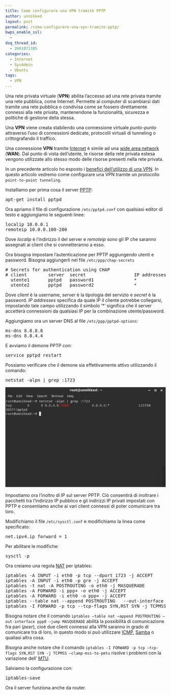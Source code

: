 ```yaml
---
title: Come configurare una VPN tramite PPTP
author: unnikked
layout: post
permalink: /come-configurare-una-vpn-tramite-pptp/
bwps_enable_ssl:
  - 
dsq_thread_id:
  - 2601071385
categories:
  - Internet
  - SysAdmin
  - Ubuntu
tags:
  - VPN
---
```


Una rete privata virtuale (**VPN**) abilita l&#8217;accesso ad una rete privata tramite una rete pubblica, come Internet. Permette ai computer di scambiarsi dati tramite una rete pubblica o condivisa come se fossero direttamente connessi alla rete privata, mantenendone la funzionalità, sicurezza e politiche di gestione della stessa. 

Una **VPN** viene creata stabilendo una connessione virtuale *punto-punto* attraverso l&#8217;uso di connessioni dedicate, protocolli virtuali di tunneling o crittografando il traffico.

Una connessione **VPN** tramite <a href="la-storia-di-internet" title="La storia di Internet" target="_blank">Internet</a> è simile ad una <a href="http://it.wikipedia.org/wiki/Wide_Area_Network" title="Wide Area Network - Da Wikipedia, l'enciclopedia libera." target="_blank">wide area network</a> (**WAN**). Dal punto di vista dell&#8217;utente, le risorse della rete privata estesa vengono utilizzate allo stesso modo delle risorse presenti nella rete privata. 

In un precedente articolo ho esposto i <a href="cosa-e-una-vpn" title="Cosa è una VPN e quali sono i suoi benefici?" target="_blank">benefici dell&#8217;utilizzo di una VPN</a>. In questo articolo vedremo come configurare una VPN tramite un protocollo `point-to-point tunneling`.

Installiamo per prima cosa il server <a href="http://it.wikipedia.org/wiki/PPTP" title="PPTP - Da Wikipedia, l'enciclopedia libera." target="_blank">PPTP</a>:

<pre class="lang:default decode:true">apt-get install pptpd</pre>

Ora apriamo il file di configurazione `/etc/pptpd.conf` con qualsiasi editor di testo e aggiungiamo le seguenti linee:

<pre class="lang:default decode:true">localip 10.0.0.1
remoteip 10.0.0.100-200</pre>

Dove *localip* è l&#8217;indirizzo il del server e *remoteip* sono gli IP che saranno assegnati ai client che si connetteranno a esso.

Ora bisogna impostare l&#8217;autenticazione per PPTP aggiungendo utenti e password. Bisogna aggiungerli nel file `/etc/ppp/chap-secrets`

<pre class="lang:default decode:true"># Secrets for authentication using CHAP
# client        server  secret                  IP addresses
  utente1       pptpd   password1               *
  utente2       pptpd   password2               *</pre>

Dove *client* è la username, *server* è la tipologia del servizio e *secret* è la password. *IP addresses* specifica da quale IP il cliente potrebbe collegarsi, impostando tale campo utilizzando il simbolo &#8216;*&#8217; significa che il server accetterà connessioni da qualsiasi IP per la combinazione utente/password.

Aggiungiamo ora un server DNS al file `/etc/ppp/pptpd-options`:

<pre class="lang:default decode:true">ms-dns 8.8.8.8
ms-dns 8.8.4.4</pre>

E avviamo il demone PPTP con:

<pre class="lang:default decode:true">service pptpd restart</pre>

Possiamo verificare che il demone sia effettivamente attivo utilizzando il comando:

<pre class="lang:default decode:true">netstat -alpn | grep :1723</pre>

<p align="center">
  <img alt="Risultato comando" src="/wp-content/uploads/2013/12/Screenshot-from-2013-12-31-175023.png" />
</p>

Impostiamo ora l&#8217;inoltro di IP sul server PPTP. Ciò consentirà di inoltrare i pacchetti tra l&#8217;indirizzo IP pubblico e gli indirizzi IP privati impostati con PPTP e consentiamo anche ai vari client connessi di poter comunicare tra loro.

Modifichiamo il file `/etc/sysctl.conf` e modifichiamo la linea come specificato:

<pre class="lang:default decode:true">net.ipv4.ip_forward = 1</pre>

Per abilitare le modifiche:

<pre class="lang:default decode:true">sysctl -p</pre>

Ora creiamo una regola <a href="http://it.wikipedia.org/wiki/Network_address_translation" title="Network address translation - Da Wikipedia, l'enciclopedia libera." target="_blank">NAT</a> per iptables:

<pre class="lang:default decode:true">iptables -A INPUT -i eth0 -p tcp --dport 1723 -j ACCEPT
iptables -A INPUT -i eth0 -p gre -j ACCEPT
iptables -t nat -A POSTROUTING -o eth0 -j MASQUERADE
iptables -A FORWARD -i ppp+ -o eth0 -j ACCEPT
iptables -A FORWARD -i eth0 -o ppp+ -j ACCEPT
iptables --table nat --append POSTROUTING   --out-interface ppp0 --jump MASQUERADE
iptables -I FORWARD -p tcp --tcp-flags SYN,RST SYN -j TCPMSS --clamp-mss-to-pmtu</pre>

Bisogna notare che il comando `iptables –table nat –append POSTROUTING –out-interface ppp0 –jump MASQUERADE` abilità la possibilità di comunicazione fra pari (*peer*), cioè due client connessi alla VPN saranno in grado di comunicare tra di loro, in questo modo si può utilizzare <a href="http://it.wikipedia.org/wiki/Internet_Control_Message_Protocol" title="Internet Control Message Protocol - Da Wikipedia, l'enciclopedia libera." target="_blank">ICMP</a>, <a href="http://it.wikipedia.org/wiki/Samba_(software)" title="Samba (software) - Da Wikipedia, l'enciclopedia libera." target="_blank">Samba</a> o qualiasi altra cosa. 

Bisogna anche notare che il comando `iptables -I FORWARD -p tcp –tcp-flags SYN,RST SYN -j TCPMSS –clamp-mss-to-pmtu` risolve i problemi con la variazione dell&#8217; <a href="http://it.wikipedia.org/wiki/Maximum_Transmission_Unit" title="Maximum Transmission Unit - Da Wikipedia, l'enciclopedia libera." target="_blank">MTU</a>. 

Salviamo la configurazione con:

<pre class="lang:default decode:true">iptables-save</pre>

Ora il server funziona anche da router.